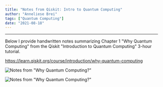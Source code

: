 ```yaml
---
title: "Notes from Qiskit: Intro to Quantum Computing"
author: "Anneliese Brei"
tags: ["Quantum Computing"] 
date: "2021-08-18" 
---
```

-------
Below I provide handwritten notes summarizing Chapter 1 "Why Quantum Computing" from the Qiskit "Introduction to Quantum Computing" 3-hour tutorial.

https://learn.qiskit.org/course/introduction/why-quantum-computing

![Notes from "Why Quantum Computing?"](research-aug18a.png "Notes from \"Why Quantum Computing?\"")

![Notes from "Why Quantum Computing?"](research-aug18b.png "Notes from \"Why Quantum Computing?\"")
